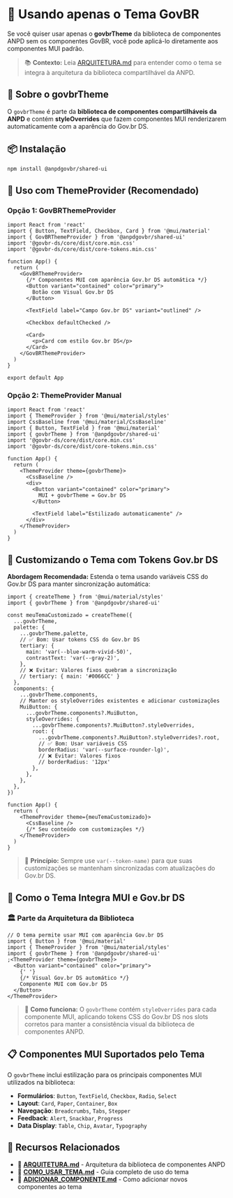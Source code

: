 # 🎨 Usando apenas o Tema GovBR

Se você quiser usar apenas o **govbrTheme** da biblioteca de componentes ANPD sem os componentes GovBR, você pode aplicá-lo diretamente aos componentes MUI padrão.

> 📚 **Contexto:** Leia [ARQUITETURA.md](../ARQUITETURA.md) para entender como o tema se integra à arquitetura da biblioteca compartilhável da ANPD.

## 🎯 Sobre o govbrTheme

O `govbrTheme` é parte da **biblioteca de componentes compartilháveis da ANPD** e contém **styleOverrides** que fazem componentes MUI renderizarem automaticamente com a aparência do Gov.br DS.

## 📦 Instalação

```bash
npm install @anpdgovbr/shared-ui
```

## 🚀 Uso com ThemeProvider (Recomendado)

### Opção 1: GovBRThemeProvider

```tsx
import React from 'react'
import { Button, TextField, Checkbox, Card } from '@mui/material'
import { GovBRThemeProvider } from '@anpdgovbr/shared-ui'
import '@govbr-ds/core/dist/core.min.css'
import '@govbr-ds/core/dist/core-tokens.min.css'

function App() {
  return (
    <GovBRThemeProvider>
      {/* Componentes MUI com aparência Gov.br DS automática */}
      <Button variant="contained" color="primary">
        Botão com Visual Gov.br DS
      </Button>

      <TextField label="Campo Gov.br DS" variant="outlined" />

      <Checkbox defaultChecked />

      <Card>
        <p>Card com estilo Gov.br DS</p>
      </Card>
    </GovBRThemeProvider>
  )
}

export default App
```

### Opção 2: ThemeProvider Manual

```tsx
import React from 'react'
import { ThemeProvider } from '@mui/material/styles'
import CssBaseline from '@mui/material/CssBaseline'
import { Button, TextField } from '@mui/material'
import { govbrTheme } from '@anpdgovbr/shared-ui'
import '@govbr-ds/core/dist/core.min.css'
import '@govbr-ds/core/dist/core-tokens.min.css'

function App() {
  return (
    <ThemeProvider theme={govbrTheme}>
      <CssBaseline />
      <div>
        <Button variant="contained" color="primary">
          MUI + govbrTheme = Gov.br DS
        </Button>

        <TextField label="Estilizado automaticamente" />
      </div>
    </ThemeProvider>
  )
}
```

## 🔧 Customizando o Tema com Tokens Gov.br DS

**Abordagem Recomendada:** Estenda o tema usando variáveis CSS do Gov.br DS para manter sincronização automática:

```tsx
import { createTheme } from '@mui/material/styles'
import { govbrTheme } from '@anpdgovbr/shared-ui'

const meuTemaCustomizado = createTheme({
  ...govbrTheme,
  palette: {
    ...govbrTheme.palette,
    // ✅ Bom: Usar tokens CSS do Gov.br DS
    tertiary: {
      main: 'var(--blue-warm-vivid-50)',
      contrastText: 'var(--gray-2)',
    },
    // ❌ Evitar: Valores fixos quebram a sincronização
    // tertiary: { main: '#0066CC' }
  },
  components: {
    ...govbrTheme.components,
    // Manter os styleOverrides existentes e adicionar customizações
    MuiButton: {
      ...govbrTheme.components?.MuiButton,
      styleOverrides: {
        ...govbrTheme.components?.MuiButton?.styleOverrides,
        root: {
          ...govbrTheme.components?.MuiButton?.styleOverrides?.root,
          // ✅ Bom: Usar variáveis CSS
          borderRadius: 'var(--surface-rounder-lg)',
          // ❌ Evitar: Valores fixos
          // borderRadius: '12px'
        },
      },
    },
  },
})

function App() {
  return (
    <ThemeProvider theme={meuTemaCustomizado}>
      <CssBaseline />
      {/* Seu conteúdo com customizações */}
    </ThemeProvider>
  )
}
```

> 🎯 **Princípio:** Sempre use `var(--token-name)` para que suas customizações se mantenham sincronizadas com atualizações do Gov.br DS.

## 🎨 Como o Tema Integra MUI e Gov.br DS

### 🏛️ Parte da Arquitetura da Biblioteca

```tsx
// O tema permite usar MUI com aparência Gov.br DS
import { Button } from '@mui/material'
import { ThemeProvider } from '@mui/material/styles'
import { govbrTheme } from '@anpdgovbr/shared-ui'
;<ThemeProvider theme={govbrTheme}>
  <Button variant="contained" color="primary">
    {' '}
    {/* Visual Gov.br DS automático */}
    Componente MUI com Gov.br DS
  </Button>
</ThemeProvider>
```

> 🔧 **Como funciona:** O `govbrTheme` contém `styleOverrides` para cada componente MUI, aplicando tokens CSS do Gov.br DS nos slots corretos para manter a consistência visual da biblioteca de componentes ANPD.

## 📋 Componentes MUI Suportados pelo Tema

O `govbrTheme` inclui estilização para os principais componentes MUI utilizados na biblioteca:

- **Formulários**: `Button`, `TextField`, `Checkbox`, `Radio`, `Select`
- **Layout**: `Card`, `Paper`, `Container`, `Box`
- **Navegação**: `Breadcrumbs`, `Tabs`, `Stepper`
- **Feedback**: `Alert`, `Snackbar`, `Progress`
- **Data Display**: `Table`, `Chip`, `Avatar`, `Typography`

## 🔗 Recursos Relacionados

- 📖 **[ARQUITETURA.md](../ARQUITETURA.md)** - Arquitetura da biblioteca de componentes ANPD
- 🎨 **[COMO_USAR_TEMA.md](./COMO_USAR_TEMA.md)** - Guia completo de uso do tema
- 📝 **[ADICIONAR_COMPONENTE.md](./ADICIONAR_COMPONENTE.md)** - Como adicionar novos componentes ao tema
